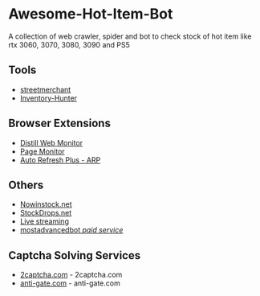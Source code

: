 # Awesome-Hot-Item-Bot
A collection of web crawler, spider and bot to check stock of hot item like rtx 3060, 3070, 3080, 3090 and PS5


## Tools

* [streetmerchant](https://github.com/jef/streetmerchant)
* [Inventory-Hunter](https://github.com/EricJMarti/inventory-hunter)

## Browser Extensions

* [Distill Web Monitor](https://chrome.google.com/webstore/detail/distill-web-monitor/inlikjemeeknofckkjolnjbpehgadgge?hl=en)
* [Page Monitor](https://chrome.google.com/webstore/detail/page-monitor/ogeebjpdeabhncjpfhgdibjajcajepgg?hl=en)
* [Auto Refresh Plus - ARP](https://chrome.google.com/webstore/detail/auto-refresh-plus-arp/hgeljhfekpckiiplhkigfehkdpldcggm?hl=en)


## Others

* [Nowinstock.net](https://www.nowinstock.net/computers/videocards/)
* [StockDrops.net](https://stockdrops.net/)
* [Live streaming](https://www.twitch.tv/falcodrin)
* [mostadvancedbot *paid service*](https://mostadvancedbot.com/products)


## Captcha Solving Services

* [2captcha.com](https://2captcha.com/?from=3019071) - 2captcha.com
* [anti-gate.com](http://getcaptchasolution.com/ijykrofoxz) - anti-gate.com
